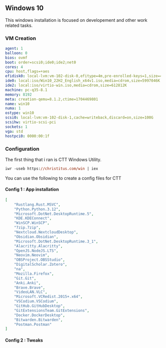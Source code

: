 ## Windows 10 

This windows installation is focused on developement and other work related tasks. 

### VM Creation

```yaml
agent: 1
balloon: 0
bios: ovmf
boot: order=scsi0;ide0;ide2;net0
cores: 4
cpu: host,flags=+aes
efidisk0: local-lvm:vm-102-disk-0,efitype=4m,pre-enrolled-keys=1,size=4M
ide0: local:iso/Win10_22H2_English_x64v1.iso,media=cdrom,size=5997046K
ide2: local:iso/virtio-win.iso,media=cdrom,size=612812K
machine: pc-q35-8.1
memory: 8192
meta: creation-qemu=8.1.2,ctime=1704469801
name: win10
numa: 1
ostype: win10
scsi0: local-lvm:vm-102-disk-1,cache=writeback,discard=on,size=100G
scsihw: virtio-scsi-pci
sockets: 1
vga: std
hostpci0: 0000:00:1f
```

### Configuration

The first thing that i ran is CTT Windows Utility.

```ps
iwr -useb https://christitus.com/win | iex
```

You can use the following to create a config files for CTT

#### Config 1 : App installation

```json
[
    "Rustlang.Rust.MSVC",
    "Python.Python.3.12",
    "Microsoft.DotNet.DesktopRuntime.5",
    "KDE.KDEConnect",
    "WinSCP.WinSCP",
    "7zip.7zip",
    "Nextcloud.NextcloudDesktop",
    "Obsidian.Obsidian",
    "Microsoft.DotNet.DesktopRuntime.3_1",
    "Alacritty.Alacritty",
    "OpenJS.NodeJS.LTS",
    "Neovim.Neovim",
    "OBSProject.OBSStudio",
    "DigitalScholar.Zotero",
    "na",
    "Mozilla.Firefox",
    "Git.Git",
    "Anki.Anki",
    "Brave.Brave",
    "VideoLAN.VLC",
    "Microsoft.VCRedist.2015+.x64",
    "VSCodium.VSCodium",
    "GitHub.GitHubDesktop",
    "GitExtensionsTeam.GitExtensions",
    "Docker.DockerDesktop",
    "Bitwarden.Bitwarden",
    "Postman.Postman"
]

```


#### Config 2 : Tweaks

```json

```
